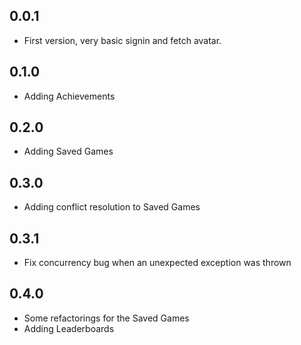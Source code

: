 ## 0.0.1

* First version, very basic signin and fetch avatar.

## 0.1.0

* Adding Achievements

## 0.2.0

* Adding Saved Games

## 0.3.0

* Adding conflict resolution to Saved Games

## 0.3.1

* Fix concurrency bug when an unexpected exception was thrown

## 0.4.0

* Some refactorings for the Saved Games
* Adding Leaderboards

